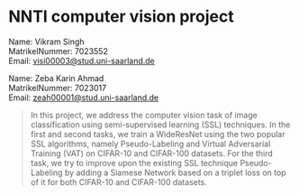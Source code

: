 # NNTI computer vision project
Name: Vikram Singh  
MatrikelNummer: 7023552  
Email: visi00003@stud.uni-saarland.de  
    
Name: Zeba Karin Ahmad  
MatrikelNummer: 7023017  
Email: zeah00001@stud.uni-saarland.de  


> In this project, we address the computer vision task of image classification using semi-supervised learning (SSL) techniques. In the 
> first and second tasks, we train a WideResNet using the two popular SSL algorithms, namely Pseudo-Labeling and Virtual Adversarial 
> Training (VAT) on CIFAR-10 and CIFAR-100 datasets. For the third task, we try to improve upon the existing SSL technique 
> Pseudo-Labeling by adding a Siamese Network based on a triplet loss on top of it for both CIFAR-10 and CIFAR-100 datasets.
